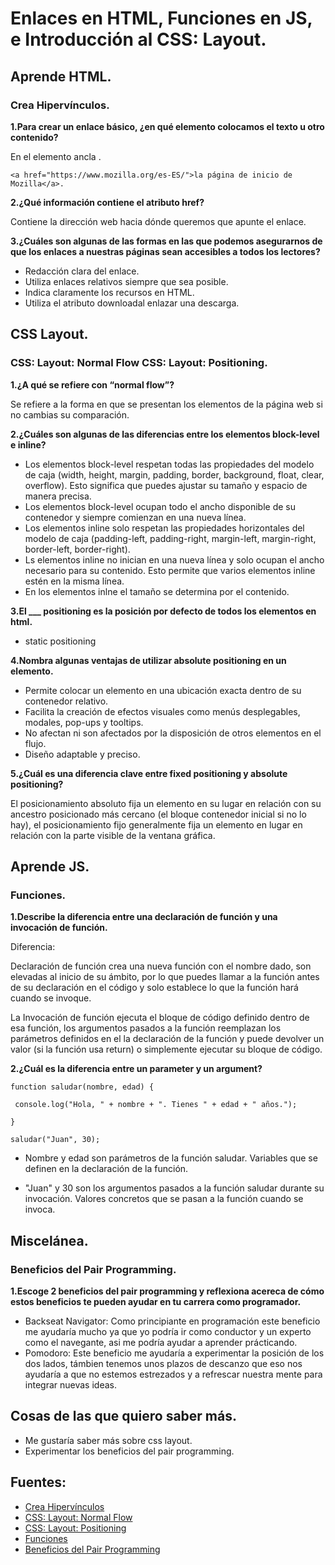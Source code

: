 # Enlaces en HTML, Funciones en JS, e Introducción al CSS: Layout.

## Aprende HTML.

### Crea Hipervínculos.

**1.Para crear un enlace básico, ¿en qué elemento colocamos el texto u otro contenido?**

En el elemento ancla <a>.

 `<a href="https://www.mozilla.org/es-ES/">la página de inicio de Mozilla</a>.`

**2.¿Qué información contiene el atributo href?**

Contiene la dirección web hacia dónde queremos que apunte el enlace.


**3.¿Cuáles son algunas de las formas en las que podemos asegurarnos de que los enlaces a nuestras páginas sean accesibles a todos los lectores?**

+ Redacción clara del enlace.
+ Utiliza enlaces relativos siempre que sea posible.
+ Indica claramente los recursos en HTML.
+ Utiliza el atributo downloadal enlazar una descarga.


## CSS Layout.

### CSS: Layout: Normal Flow CSS: Layout: Positioning.

**1.¿A qué se refiere con “normal flow”?**

Se refiere a la forma en que se presentan los elementos de la página web si no cambias su comparación.


**2.¿Cuáles son algunas de las diferencias entre los elementos block-level e inline?**

+ Los elementos block-level respetan todas las propiedades del modelo de caja (width, height, margin, padding, border, background, float, clear, overflow). Esto significa que puedes ajustar su tamaño y espacio de manera precisa.
+ Los elementos block-level ocupan todo el ancho disponible de su contenedor y siempre comienzan en una nueva línea.
+ Los elementos inline solo respetan las propiedades horizontales del modelo de caja (padding-left, padding-right, margin-left, margin-right, border-left, border-right).
+ Ls elementos inline no inician en una nueva línea y solo ocupan el ancho necesario para su contenido. Esto permite que varios elementos inline estén en la misma línea.
+ En los elementos inlne el tamaño se determina por el contenido.

**3.El ___ positioning es la posición por defecto de todos los elementos en html.**

+ static positioning

**4.Nombra algunas ventajas de utilizar absolute positioning en un elemento.**

+ Permite colocar un elemento en una ubicación exacta dentro de su contenedor relativo.
+ Facilita la creación de efectos visuales como menús desplegables, modales, pop-ups y tooltips.
+ No afectan ni son afectados por la disposición de otros elementos en el flujo.
+ Diseño adaptable y preciso.
  
**5.¿Cuál es una diferencia clave entre fixed positioning y absolute positioning?**

El posicionamiento absoluto fija un elemento en su lugar en relación con su ancestro posicionado más cercano (el bloque contenedor inicial si no lo hay), el posicionamiento fijo generalmente fija un elemento en lugar en relación con la parte visible de la ventana gráfica. 

## Aprende  JS.

### Funciones.

**1.Describe la diferencia entre una declaración de función y una invocación de función.**

Diferencia:

Declaración de función crea una nueva función con el nombre dado, son elevadas al inicio de su ámbito, por lo que puedes llamar a la función antes de su declaración en el código y solo establece lo que la función hará cuando se invoque.

La Invocación de función ejecuta el bloque de código definido dentro de esa función, los argumentos pasados a la función reemplazan los parámetros definidos en el la declaración de la función y puede devolver un valor (si la función usa return) o simplemente ejecutar su bloque de código.

**2.¿Cuál es la diferencia entre un parameter y un argument?**


`function saludar(nombre, edad) {`
    
     console.log("Hola, " + nombre + ". Tienes " + edad + " años.");

`}`

`saludar("Juan", 30);`

+ Nombre y edad son parámetros de la función saludar. Variables que se definen en la declaración de la función.

+ "Juan" y 30 son los argumentos pasados a la función saludar durante su invocación. Valores concretos que se pasan a la función cuando se invoca.


## Miscelánea.

### Beneficios del Pair Programming.

**1.Escoge 2 beneficios del pair programming y reflexiona acereca de cómo estos beneficios te pueden ayudar en tu carrera como programador.**

+ Backseat Navigator: Como principiante en programación este beneficio me ayudaría mucho ya que yo podría ir como conductor y un experto como el navegante, asi me podría ayudar a aprender prácticando.
+ Pomodoro: Este beneficio me ayudaría a experimentar la posición de los dos lados, támbien tenemos unos plazos de descanzo que eso nos ayudaría a que no estemos estrezados y a refrescar nuestra mente para integrar nuevas ideas.

## Cosas de las que quiero saber más.

+ Me gustaría saber más sobre css layout.
+ Experimentar los beneficios del pair programming.

## Fuentes:
+ [Crea Hipervínculos](https://developer.mozilla.org/es/docs/Learn/HTML/Introduction_to_HTML/Creating_hyperlinks)
+ [CSS: Layout: Normal Flow](https://developer.mozilla.org/es/docs/Learn/CSS/CSS_layout/Normal_Flow)
+ [CSS: Layout: Positioning](https://developer.mozilla.org/es/docs/Learn/CSS/CSS_layout/Positioning)
+ [Funciones](https://imoralescs.gitbooks.io/javascript/content/funciones.html)
+ [Beneficios del Pair Programming](https://apiumacademy.com/es/beneficios-pair-programming/)
